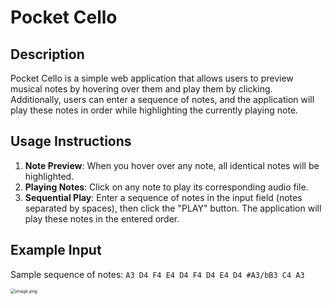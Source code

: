 # Pocket Cello

## Description

Pocket Cello is a simple web application that allows users to preview musical notes by hovering over them and play them by clicking. Additionally, users can enter a sequence of notes, and the application will play these notes in order while highlighting the currently playing note.

## Usage Instructions

1. **Note Preview**: When you hover over any note, all identical notes will be highlighted.
2. **Playing Notes**: Click on any note to play its corresponding audio file.
3. **Sequential Play**: Enter a sequence of notes in the input field (notes separated by spaces), then click the "PLAY" button. The application will play these notes in the entered order.

## Example Input

Sample sequence of notes: `A3 D4 F4 E4 D4 F4 D4 E4 D4 #A3/bB3 C4 A3`

<img src="https://s2.loli.net/2024/10/07/IG8zAOhdnrl7FSH.png" alt="image.png" style="zoom: 50%;" />
